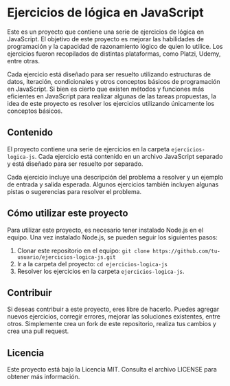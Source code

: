 # Ejercicios de lógica en JavaScript

Este es un proyecto que contiene una serie de ejercicios de lógica en JavaScript. El objetivo de este proyecto es mejorar las habilidades de programación y la capacidad de razonamiento lógico de quien lo utilice. Los ejercicios fueron recopilados de distintas plataformas, como Platzi, Udemy, entre otras.

Cada ejercicio está diseñado para ser resuelto utilizando estructuras de datos, iteración, condicionales y otros conceptos básicos de programación en JavaScript. Si bien es cierto que existen métodos y funciones más eficientes en JavaScript para realizar algunas de las tareas propuestas, la idea de este proyecto es resolver los ejercicios utilizando únicamente los conceptos básicos.

## Contenido

El proyecto contiene una serie de ejercicios en la carpeta `ejercicios-logica-js`. Cada ejercicio está contenido en un archivo JavaScript separado y está diseñado para ser resuelto por separado.

Cada ejercicio incluye una descripción del problema a resolver y un ejemplo de entrada y salida esperada. Algunos ejercicios también incluyen algunas pistas o sugerencias para resolver el problema.

## Cómo utilizar este proyecto

Para utilizar este proyecto, es necesario tener instalado Node.js en el equipo. Una vez instalado Node.js, se pueden seguir los siguientes pasos:

1. Clonar este repositorio en el equipo: `git clone https://github.com/tu-usuario/ejercicios-logica-js.git`
2. Ir a la carpeta del proyecto: `cd ejercicios-logica-js`
3. Resolver los ejercicios en la carpeta `ejercicios-logica-js`.

## Contribuir

Si deseas contribuir a este proyecto, eres libre de hacerlo. Puedes agregar nuevos ejercicios, corregir errores, mejorar las soluciones existentes, entre otros. Simplemente crea un fork de este repositorio, realiza tus cambios y crea una pull request.

## Licencia

Este proyecto está bajo la Licencia MIT. Consulta el archivo LICENSE para obtener más información.
